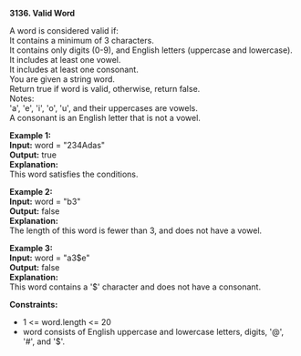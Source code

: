 **3136. Valid Word**  

A word is considered valid if:  
It contains a minimum of 3 characters.  
It contains only digits (0-9), and English letters (uppercase and lowercase).  
It includes at least one vowel.  
It includes at least one consonant.  
You are given a string word.  
Return true if word is valid, otherwise, return false.  
Notes:  
'a', 'e', 'i', 'o', 'u', and their uppercases are vowels.  
A consonant is an English letter that is not a vowel.  

**Example 1:**  
**Input:** word = "234Adas"  
**Output:** true  
**Explanation:**  
This word satisfies the conditions.  

**Example 2:**  
**Input:** word = "b3"  
**Output:** false  
**Explanation:**  
The length of this word is fewer than 3, and does not have a vowel.  

**Example 3:**  
**Input:** word = "a3\$e"    
**Output:** false  
**Explanation:**  
This word contains a '$' character and does not have a consonant.  

**Constraints:**  
- 1 <= word.length <= 20
- word consists of English uppercase and lowercase letters, digits, '@', '#', and '$'.